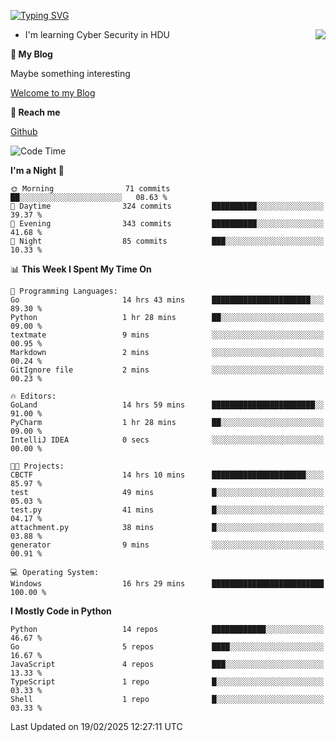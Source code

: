 [![Typing SVG](https://readme-typing-svg.herokuapp.com?font=Fira+Code&pause=1000&random=false&width=450&height=60&lines=Hello+%F0%9F%91%8B%F0%9F%8F%BB;I'm+JBNRZ)](https://git.io/typing-svg)

<a href="#">
  <img align="right" src="https://github-readme-stats.vercel.app/api?username=JBNRZ&show_icons=true&bg_color=15,f2f7fd,E0EAFC" />
</a>

- I'm learning Cyber Security in HDU

 **🌱 My Blog**

Maybe something interesting

[Welcome to my Blog](https://jbnrz.com.cn/)

 **💬 Reach me** 

[Github](https://github.com/JBNRZ)


<!--START_SECTION:waka-->
![Code Time](http://img.shields.io/badge/Code%20Time-985%20hrs%202%20mins-blue)

**I'm a Night 🦉** 

```text
🌞 Morning                71 commits          ██░░░░░░░░░░░░░░░░░░░░░░░   08.63 % 
🌆 Daytime                324 commits         ██████████░░░░░░░░░░░░░░░   39.37 % 
🌃 Evening                343 commits         ██████████░░░░░░░░░░░░░░░   41.68 % 
🌙 Night                  85 commits          ███░░░░░░░░░░░░░░░░░░░░░░   10.33 % 
```


📊 **This Week I Spent My Time On** 

```text
💬 Programming Languages: 
Go                       14 hrs 43 mins      ██████████████████████░░░   89.30 % 
Python                   1 hr 28 mins        ██░░░░░░░░░░░░░░░░░░░░░░░   09.00 % 
textmate                 9 mins              ░░░░░░░░░░░░░░░░░░░░░░░░░   00.95 % 
Markdown                 2 mins              ░░░░░░░░░░░░░░░░░░░░░░░░░   00.24 % 
GitIgnore file           2 mins              ░░░░░░░░░░░░░░░░░░░░░░░░░   00.23 % 

🔥 Editors: 
GoLand                   14 hrs 59 mins      ███████████████████████░░   91.00 % 
PyCharm                  1 hr 28 mins        ██░░░░░░░░░░░░░░░░░░░░░░░   09.00 % 
IntelliJ IDEA            0 secs              ░░░░░░░░░░░░░░░░░░░░░░░░░   00.00 % 

🐱‍💻 Projects: 
CBCTF                    14 hrs 10 mins      █████████████████████░░░░   85.97 % 
test                     49 mins             █░░░░░░░░░░░░░░░░░░░░░░░░   05.03 % 
test.py                  41 mins             █░░░░░░░░░░░░░░░░░░░░░░░░   04.17 % 
attachment.py            38 mins             █░░░░░░░░░░░░░░░░░░░░░░░░   03.88 % 
generator                9 mins              ░░░░░░░░░░░░░░░░░░░░░░░░░   00.91 % 

💻 Operating System: 
Windows                  16 hrs 29 mins      █████████████████████████   100.00 % 
```

**I Mostly Code in Python** 

```text
Python                   14 repos            ████████████░░░░░░░░░░░░░   46.67 % 
Go                       5 repos             ████░░░░░░░░░░░░░░░░░░░░░   16.67 % 
JavaScript               4 repos             ███░░░░░░░░░░░░░░░░░░░░░░   13.33 % 
TypeScript               1 repo              █░░░░░░░░░░░░░░░░░░░░░░░░   03.33 % 
Shell                    1 repo              █░░░░░░░░░░░░░░░░░░░░░░░░   03.33 % 
```




 Last Updated on 19/02/2025 12:27:11 UTC
<!--END_SECTION:waka-->

